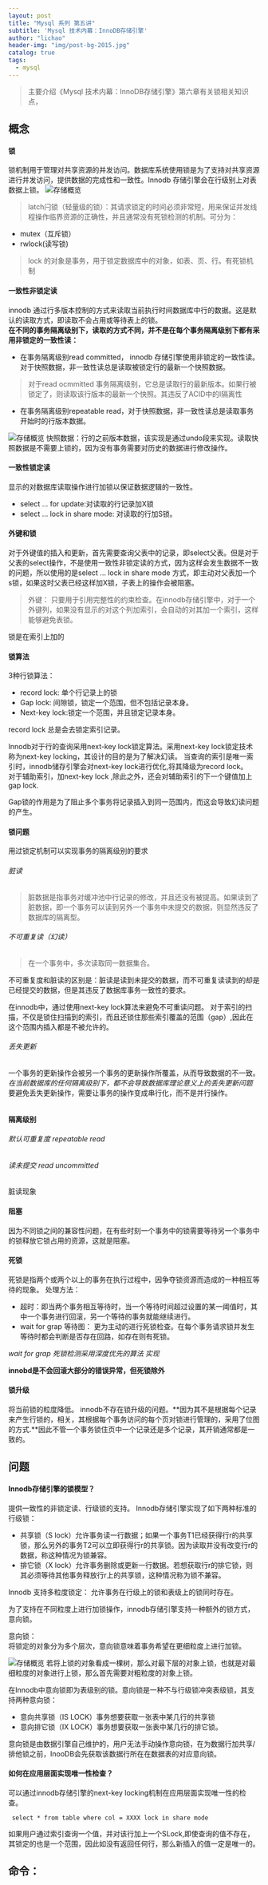 ```yaml
---
layout: post
title: "Mysql 系列 第五讲"
subtitle: 'Mysql 技术内幕：InnoDB存储引擎'
author: "lichao"
header-img: "img/post-bg-2015.jpg"
catalog: true
tags:
  - mysql
---
```


> 主要介绍《Mysql 技术内幕：InnoDB存储引擎》第六章有关锁相关知识点，

## 概念
#### 锁
锁机制用于管理对共享资源的并发访问。数据库系统使用锁是为了支持对共享资源进行并发访问，提供数据的完成性和一致性。Innodb 存储引擎会在行级别上对表数据上锁。
![存储概览](/img/mysql/lock.png)

>latch闩锁（轻量级的锁）：其请求锁定的时间必须非常短，用来保证并发线程操作临界资源的正确性，并且通常没有死锁检测的机制。可分为：
* mutex（互斥锁）
* rwlock(读写锁)

> lock 的对象是事务，用于锁定数据库中的对象，如表、页、行。有死锁机制

#### 一致性非锁定读
innodb 通过行多版本控制的方式来读取当前执行时间数据库中行的数据。这是默认的读取方式，即读取不会占用或等待表上的锁。     
**在不同的事务隔离级别下，读取的方式不同，并不是在每个事务隔离级别下都有采用非锁定的一致性读：**    
* 在事务隔离级别read committed， innodb 存储引擎使用非锁定的一致性读。对于快照数据，非一致性读总是读取被锁定行的最新一个快照数据。

> 对于read ocmmitted 事务隔离级别，它总是读取行的最新版本。如果行被锁定了，则读取该行版本的最新一个快照。其违反了ACID中的I隔离性
 
* 在事务隔离级别repeatable read，对于快照数据，非一致性读总是读取事务开始时的行版本数据。

![存储概览](/img/mysql/snapshot.png)
快照数据：行的之前版本数据，该实现是通过undo段来实现。读取快照数据是不需要上锁的，因为没有事务需要对历史的数据进行修改操作。

#### 一致性锁定读
显示的对数据库读取操作进行加锁以保证数据逻辑的一致性。
* select ... for update:对读取的行记录加X锁
* select ... lock in share mode: 对读取的行加S锁。

#### 外键和锁
对于外键值的插入和更新，首先需要查询父表中的记录，即select父表。但是对于父表的select操作，不是使用一致性非锁定读的方式，因为这样会发生数据不一致的问题，所以使用的是select ... lock in share mode 方式，即主动对父表加一个s锁，如果这时父表已经这样加X锁，子表上的操作会被阻塞。
> 外键： 只要用于引用完整性的约束检查。在innodb存储引擎中，对于一个外键列，如果没有显示的对这个列加索引，会自动的对其加一个索引，这样能够避免表锁。

锁是在索引上加的

#### 锁算法
3种行锁算法：
* record lock: 单个行记录上的锁
* Gap lock: 间隙锁，锁定一个范围，但不包括记录本身。
* Next-key lock:锁定一个范围，并且锁定记录本身。

record lock 总是会去锁定索引记录。

Innodb对于行的查询采用next-key lock锁定算法。采用next-key lock锁定技术称为next-key locking，其设计的目的是为了解决幻读。
当查询的索引是唯一索引时，innodb储存引擎会对next-key lock进行优化,将其降级为record lock。    
对于辅助索引，加next-key lock ,除此之外，还会对辅助索引的下一个键值加上gap lock.

Gap锁的作用是为了阻止多个事务将记录插入到同一范围内，而这会导致幻读问题的产生。

#### 锁问题
用过锁定机制可以实现事务的隔离级别的要求

###### 脏读
> 脏数据是指事务对缓冲池中行记录的修改，并且还没有被提高。如果读到了脏数据，即一个事务可以读到另外一个事务中未提交的数据，则显然违反了数据库的隔离型。

###### 不可重复读（幻读）
> 在一个事务中，多次读取同一数据集合。

不可重复度和脏读的区别是：脏读是读到未提交的数据，而不可重复读读到的却是已经提交的数据，但是其违反了数据库事务一致性的要求。

在innodb中，通过使用next-key lock算法来避免不可重读问题。 对于索引的扫描，不仅是锁住扫描到的索引，而且还锁住那些索引覆盖的范围（gap）,因此在这个范围内插入都是不被允许的。

###### 丢失更新
一个事务的更新操作会被另一个事务的更新操作所覆盖，从而导致数据的不一致。     
*在当前数据库的任何隔离级别下，都不会导致数据库理论意义上的丢失更新问题*    
要避免丢失更新操作，需要让事务的操作变成串行化，而不是并行操作。
###### 

#### 隔离级别
###### 默认可重复度 repeatable read
###### 读未提交 read uncommitted
脏读现象

#### 阻塞
因为不同锁之间的兼容性问题，在有些时刻一个事务中的锁需要等待另一个事务中的锁释放它锁占用的资源，这就是阻塞。

#### 死锁
死锁是指两个或两个以上的事务在执行过程中，因争夺锁资源而造成的一种相互等待的现象。
处理方法：
* 超时：即当两个事务相互等待时，当一个等待时间超过设置的某一阈值时，其中一个事务进行回滚，另一个等待的事务就能继续进行。
* wait for grap 等待图： 更为主动的进行死锁检查。在每个事务请求锁并发生等待时都会判断是否存在回路，如存在则有死锁。

*wait for grap 死锁检测采用深度优先的算法 实现*

**innobd是不会回滚大部分的错误异常，但死锁除外**

#### 锁升级
将当前锁的粒度降低。
innodb不存在锁升级的问题。**因为其不是根据每个记录来产生行锁的，相关，其根据每个事务访问的每个页对锁进行管理的，采用了位图的方式.**因此不管一个事务锁住页中一个记录还是多个记录，其开销通常都是一致的。

## 问题
#### Innodb存储引擎的锁模型？
提供一致性的非锁定读、行级锁的支持。
Innodb存储引擎实现了如下两种标准的行级锁：
* 共享锁（S lock）允许事务读一行数据；如果一个事务T1已经获得行r的共享锁，那么另外的事务T2可以立即获得行r的共享锁。因为读取并没有改变行r的数据，称这种情况为锁兼容。
* 排它锁（X lock）允许事务删除或更新一行数据。若想获取行r的排它锁，则其必须等待其他事务释放行r上的共享锁，这种情况称为锁不兼容。

Innodb 支持多粒度锁定：
允许事务在行级上的锁和表级上的锁同时存在。

为了支持在不同粒度上进行加锁操作，innodb存储引擎支持一种额外的锁方式，意向锁。

意向锁：         
 将锁定的对象分为多个层次，意向锁意味着事务希望在更细粒度上进行加锁。



![存储概览](/img/mysql/Ilock.png)
若将上锁的对象看成一棵树，那么对最下层的对象上锁，也就是对最细粒度的对象进行上锁，那么首先需要对粗粒度的对象上锁。

在Innodb中意向锁即为表级别的锁。意向锁是一种不与行级锁冲突表级锁，其支持两种意向锁：
* 意向共享锁（IS LOCK）事务想要获取一张表中某几行的共享锁
* 意向排它锁（IX LOCK）事务想要获取一张表中某几行的排它锁。

意向锁是由数据引擎自己维护的，用户无法手动操作意向锁，在为数据行加共享/排他锁之前，InooDB会先获取该数据行所在在数据表的对应意向锁。

#### 如何在应用层面实现唯一性检查？
可以通过innodb存储引擎的next-key locking机制在应用层面实现唯一性的检查。
```
 select * from table where col = XXXX lock in share mode

```
如果用户通过索引查询一个值，并对该行加上一个SLock,即使查询的值不存在，其锁定的也是一个范围，因此如没有返回任何行，那么新插入的值一定是唯一的。

## 命令：
